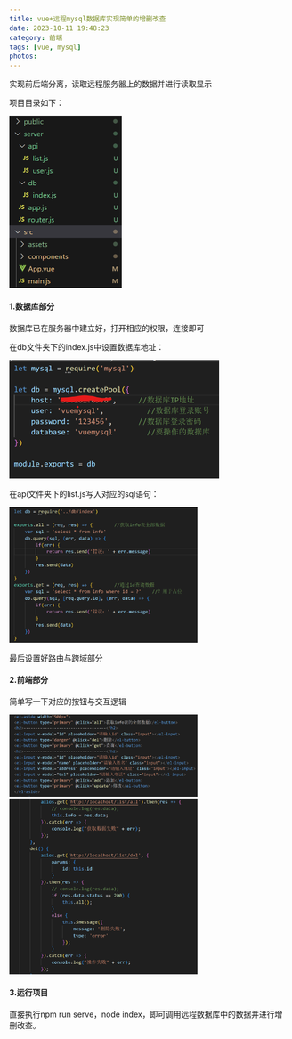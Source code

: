 ```yaml
---
title: vue+远程mysql数据库实现简单的增删改查
date: 2023-10-11 19:48:23
category: 前端
tags: [vue, mysql]
photos:
---
```


实现前后端分离，读取远程服务器上的数据并进行读取显示

<!-- more -->

项目目录如下：

<img src="https://raw.githubusercontent.com/QBrer/blog_img/main/img/202407272134577.png" style="zoom:50%;" />

#### 1.数据库部分

数据库已在服务器中建立好，打开相应的权限，连接即可

在db文件夹下的index.js中设置数据库地址：

<img src="https://raw.githubusercontent.com/QBrer/blog_img/main/img/202407272137437.png" style="zoom:50%;" />

在api文件夹下的list.js写入对应的sql语句：

<img src="https://raw.githubusercontent.com/QBrer/blog_img/main/img/202407272138908.png" style="zoom: 33%;" />

最后设置好路由与跨域部分

#### 2.前端部分

简单写一下对应的按钮与交互逻辑

<img src="https://raw.githubusercontent.com/QBrer/blog_img/main/img/202407272142726.png" style="zoom:33%;" />

<img src="https://raw.githubusercontent.com/QBrer/blog_img/main/img/202407272143420.png" style="zoom: 33%;" />

#### 3.运行项目

直接执行npm run serve，node index，即可调用远程数据库中的数据并进行增删改查。


